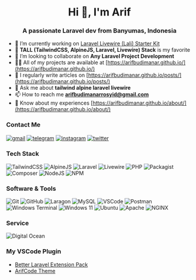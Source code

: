 <h1 align="center">Hi 👋, I'm Arif</h1>
<h3 align="center">A passionate Laravel dev from Banyumas, Indonesia</h3>

- 🔭 I’m currently working on [Laravel Livewire (Lali) Starter Kit](https://github.com/arifbudimanar/lali)
- 🌱 **TALL (TailwindCSS, AlpineJS, Laravel, Livewire) Stack** is my favorite
- 👯 I’m looking to collaborate on **Any Laravel Project Development**
- 👨‍💻 All of my projects are available at [https://arifbudimanar.github.io/](https://arifbudimanar.github.io/)
- 📝 I regularly write articles on [https://arifbudimanar.github.io/posts/](https://arifbudimanar.github.io/posts/)
- 💬 Ask me about **tailwind alpine laravel livewire**
- 📫 How to reach me **arifbudimanarrosyid@gmail.com**
- 📄 Know about my experiences [https://arifbudimanar.github.io/about/](https://arifbudimanar.github.io/about/)

### Contact Me

<a href="mailto:arifbudimanarrosyid@gmail.com" target="blank"><img align="center" src="https://img.shields.io/badge/Gmail-D14836?style=for-the-badge&logo=gmail&logoColor=white" alt="gmail" /></a>
<a href="https://t.me/arifbudimanarrosyid" target="blank"><img align="center" src="https://img.shields.io/badge/Telegram-2CA5E0?style=for-the-badge&logo=telegram&logoColor=white" alt="telegram" /></a>
<a href="https://instagram.com/arifbudimanarrosyid" target="blank"><img align="center" src="https://img.shields.io/badge/Instagram-E4405F?style=for-the-badge&logo=instagram&logoColor=white" alt="instagram" /></a>
<a href="https://twitter.com/arifcode101" target="blank"><img align="center" src="https://img.shields.io/badge/Twitter-1DA1F2?style=for-the-badge&logo=twitter&logoColor=white" alt="twitter" /></a>

### Tech Stack

![TailwindCSS](https://img.shields.io/badge/tailwindcss-%2338B2AC.svg?style=for-the-badge&logo=tailwind-css&logoColor=white)
![AlpineJS](https://img.shields.io/badge/Alpine%20JS-8BC0D0?style=for-the-badge&logo=alpinedotjs&logoColor=black)
![Laravel](https://img.shields.io/badge/laravel-%23FF2D20.svg?style=for-the-badge&logo=laravel&logoColor=white)
![Livewire](https://img.shields.io/badge/livewire-4e56a6?style=for-the-badge&logo=livewire&logoColor=white)
![PHP](https://img.shields.io/badge/php-%23777BB4.svg?style=for-the-badge&logo=php&logoColor=white)
![Packagist](https://img.shields.io/badge/Packagist-F28D1A?style=for-the-badge&logo=Packagist&logoColor=white)
![Composer](https://img.shields.io/badge/Composer-885630?style=for-the-badge&logo=Composer&logoColor=white)
![NodeJS](https://img.shields.io/badge/Node%20js-339933?style=for-the-badge&logo=nodedotjs&logoColor=white)
![NPM](https://img.shields.io/badge/npm-CB3837?style=for-the-badge&logo=npm&logoColor=white)

### Software & Tools

![Git](https://img.shields.io/badge/git-%23F05033.svg?style=for-the-badge&logo=git&logoColor=white)
![GitHub](https://img.shields.io/badge/github-%23121011.svg?style=for-the-badge&logo=github&logoColor=white)
![Laragon](https://img.shields.io/badge/Laragon-0E83CD?style=for-the-badge&logo=Laragon&logoColor=white)
![MySQL](https://img.shields.io/badge/MySQL-005C84?style=for-the-badge&logo=mysql&logoColor=white)
![VSCode](https://img.shields.io/badge/VSCode-0078D4?style=for-the-badge&logo=visual%20studio%20code&logoColor=white)
![Postman](https://img.shields.io/badge/Postman-FF6C37?style=for-the-badge&logo=Postman&logoColor=white)
![Windows Terminal](https://img.shields.io/badge/windows%20terminal-4D4D4D?style=for-the-badge&logo=windows%20terminal&logoColor=white)
![Windows 11](https://img.shields.io/badge/Windows_11-0078d4?style=for-the-badge&logo=windows-11&logoColor=white)
![Ubuntu](https://img.shields.io/badge/Ubuntu-E95420?style=for-the-badge&logo=ubuntu&logoColor=white)
![Apache](https://img.shields.io/badge/Apache-D22128?style=for-the-badge&logo=Apache&logoColor=white)
![NGINX](https://img.shields.io/badge/Nginx-009639?style=for-the-badge&logo=nginx&logoColor=white)

### Service

![Digital Ocean](https://img.shields.io/badge/Digital_Ocean-0080FF?style=for-the-badge&logo=DigitalOcean&logoColor=white)

### My VSCode Plugin

- [Better Laravel Extension Pack](https://marketplace.visualstudio.com/items?itemName=arifbudimanar.better-laravel-extension-pack)
- [ArifCode Theme](https://marketplace.visualstudio.com/items?itemName=arifbudimanar.arifcode-theme)
